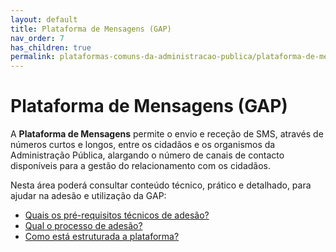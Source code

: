 ```yaml
---
layout: default
title: Plataforma de Mensagens (GAP)
nav_order: 7
has_children: true
permalink: plataformas-comuns-da-administracao-publica/plataforma-de-mensagens-gap
---
```


# Plataforma de Mensagens (GAP)

A **Plataforma de Mensagens** permite o envio e receção de SMS, através de números curtos e longos, entre os cidadãos e os organismos da Administração Pública, alargando o número de canais de contacto disponíveis para a gestão do relacionamento com os cidadãos.

Nesta área poderá consultar conteúdo técnico, prático e detalhado, para ajudar na adesão e utilização da GAP:

- [Quais os pré-requisitos técnicos de adesão?](quais-os-pre-requisitos-tecnicos-de-adesao.md)
- [Qual o processo de adesão?](qual-o-processo-de-adesao.md)
- [Como está estruturada a plataforma?](como-esta-estruturada-a-plataforma.md)

